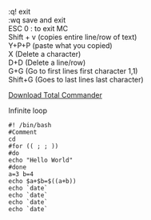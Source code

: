 :q! exit    
:wq save and exit       
ESC 0 : to exit MC    
Shift + v (copies entire line/row of text)    
Y+P+P (paste what you copied)   
X (Delete a character)    
D+D (Delete a line/row)     
G+G (Go to first lines first character 1,1)   
Shift+G (Goes to last lines last character)       

[Download Total Commander](https://www.ghisler.com/)  



Infinite loop   
```
#! /bin/bash
#Comment
cd
#for (( ; ; ))
#do
echo "Hello World"
#done
a=3 b=4
echo $a+$b=$((a+b))
echo `date`
echo `date`
echo `date`
echo `date`
```
